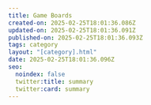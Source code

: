 ```yaml
---
title: Game Boards
created-on: 2025-02-25T18:01:36.086Z
updated-on: 2025-02-25T18:01:36.091Z
published-on: 2025-02-25T18:01:36.093Z
tags: category
layout: "[category].html"
date: 2025-02-25T18:01:36.096Z
seo:
  noindex: false
  twitter:title: summary
  twitter:card: summary
---
```

